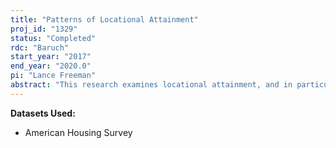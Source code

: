 ```yaml
---
title: "Patterns of Locational Attainment"
proj_id: "1329"
status: "Completed"
rdc: "Baruch"
start_year: "2017"
end_year: "2020.0"
pi: "Lance Freeman"
abstract: "This research examines locational attainment, and in particular, the changing ability of households to translate individual traits into access to high-quality neighborhoods and whether existing rental and mortgage subsidies facilitate or hinder access to such neighborhoods for their recipients. With few exceptions the extant literature on locational attainment has not considered temporal trends nor how housing assistance might facilitate or retard access to different types of neighborhoods. For poorer individuals, housing assistance is likely to be an important determinant of the type of neighborhood they are able to reside in. Housing assistance allows the recipients to live in housing they could otherwise not afford. Conversely, project based housing assistance and especially public housing has a long history of confining its clientele to the poorest and least desirable neighborhoods. This project uses decades of restricted-use American Housing Survey (AHS) data, which allows for ideal neighborhood definitions at the census tract level. This research yields important insights into socioeconomic conditions and the effects of housing programs and subsidies."
---
```


**Datasets Used:**

  - American Housing Survey 


